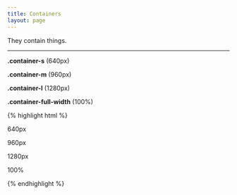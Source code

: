 ```yaml
---
title: Containers
layout: page
---
```


<p class="t-4">They contain things.</p>

<hr />


<div class="container-s bg-c-g200 box m-bottom u-border-radius">
	<p><strong>.container-s</strong> (640px)</p>
</div>

<div class="container-m bg-c-g200 box m-bottom u-border-radius">
	<p><strong>.container-m</strong> (960px)</p>
</div>


<div class="container-l bg-c-g200 box m-bottom u-border-radius">
	<p><strong>.container-l</strong> (1280px)</p>
</div>

<div class="container-full-width bg-c-g200 box m-bottom u-border-radius">
	<p><strong>.container-full-width</strong> (100%)</p>
</div>


{% highlight html %}
<div class="container-s">
	<p>640px</p>
</div>
<div class="container-m">
	<p>960px</p>
</div>
<div class="container-l">
	<p>1280px</p>
</div>
<div class="container-full-width">
	<p>100%</p>
</div>
{% endhighlight %}
